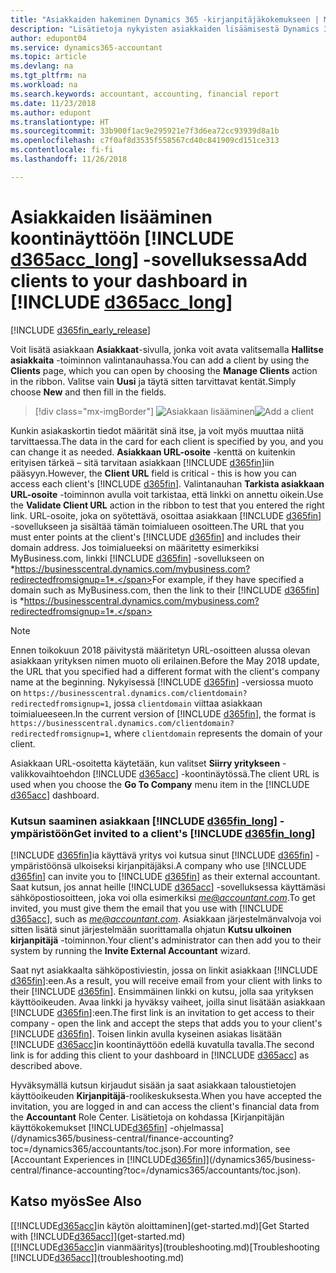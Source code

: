 ```yaml
---
title: "Asiakkaiden hakeminen Dynamics 365 -kirjanpitäjäkokemukseen | Microsoft Docs"
description: "Lisätietoja nykyisten asiakkaiden lisäämisestä Dynamics 365:n Accountant Hubiin."
author: edupont04
ms.service: dynamics365-accountant
ms.topic: article
ms.devlang: na
ms.tgt_pltfrm: na
ms.workload: na
ms.search.keywords: accountant, accounting, financial report
ms.date: 11/23/2018
ms.author: edupont
ms.translationtype: HT
ms.sourcegitcommit: 33b900f1ac9e295921e7f3d6ea72cc93939d8a1b
ms.openlocfilehash: c7f0af8d3535f558567cd40c841909cd151ce313
ms.contentlocale: fi-fi
ms.lasthandoff: 11/26/2018

---
```

# <a name="add-clients-to-your-dashboard-in-include-d365acclongincludesd365acclongmdmd"></a><span data-ttu-id="88396-103">Asiakkaiden lisääminen koontinäyttöön [!INCLUDE [d365acc_long](includes/d365acc_long_md.md)] -sovelluksessa</span><span class="sxs-lookup"><span data-stu-id="88396-103">Add clients to your dashboard in [!INCLUDE [d365acc_long](includes/d365acc_long_md.md)]</span></span>
[!INCLUDE [d365fin_early_release](includes/d365fin_early_release.md.md)]

<span data-ttu-id="88396-104">Voit lisätä asiakkaan **Asiakkaat**-sivulla, jonka voit avata valitsemalla **Hallitse asiakkaita** -toiminnon valintanauhassa.</span><span class="sxs-lookup"><span data-stu-id="88396-104">You can add a client by using the **Clients** page, which you can open by choosing the **Manage Clients** action in the ribbon.</span></span> <span data-ttu-id="88396-105">Valitse vain **Uusi** ja täytä sitten tarvittavat kentät.</span><span class="sxs-lookup"><span data-stu-id="88396-105">Simply choose **New** and then fill in the fields.</span></span>  

> [!div class="mx-imgBorder"]
> <span data-ttu-id="88396-106">![Asiakkaan lisääminen](./media/accountant-add-client/manage-client.png)</span><span class="sxs-lookup"><span data-stu-id="88396-106">![Add a client](./media/accountant-add-client/manage-client.png)</span></span>

<span data-ttu-id="88396-107">Kunkin asiakaskortin tiedot määrität sinä itse, ja voit myös muuttaa niitä tarvittaessa.</span><span class="sxs-lookup"><span data-stu-id="88396-107">The data in the card for each client is specified by you, and you can change it as needed.</span></span> <span data-ttu-id="88396-108">**Asiakkaan URL-osoite** -kenttä on kuitenkin erityisen tärkeä – sitä tarvitaan asiakkaan [!INCLUDE [d365fin](includes/d365fin_md.md)]iin pääsyyn.</span><span class="sxs-lookup"><span data-stu-id="88396-108">However, the **Client URL** field is critical - this is how you can access each client's [!INCLUDE [d365fin](includes/d365fin_md.md)].</span></span> <span data-ttu-id="88396-109">Valintanauhan **Tarkista asiakkaan URL-osoite** -toiminnon avulla voit tarkistaa, että linkki on annettu oikein.</span><span class="sxs-lookup"><span data-stu-id="88396-109">Use the **Validate Client URL** action in the ribbon to test that you entered the right link.</span></span> <span data-ttu-id="88396-110">URL-osoite, joka on syötettävä, osoittaa asiakkaan [!INCLUDE [d365fin](includes/d365fin_md.md)] -sovellukseen ja sisältää tämän toimialueen osoitteen.</span><span class="sxs-lookup"><span data-stu-id="88396-110">The URL that you must enter points at the client's [!INCLUDE [d365fin](includes/d365fin_md.md)] and includes their domain address.</span></span> <span data-ttu-id="88396-111">Jos toimialueeksi on määritetty esimerkiksi MyBusiness.com, linkki [!INCLUDE [d365fin](includes/d365fin_md.md)] -sovellukseen on *https://businesscentral.dynamics.com/mybusiness.com?redirectedfromsignup=1*.</span><span class="sxs-lookup"><span data-stu-id="88396-111">For example, if they have specified a domain such as MyBusiness.com, then the link to their [!INCLUDE [d365fin](includes/d365fin_md.md)] is *https://businesscentral.dynamics.com/mybusiness.com?redirectedfromsignup=1*.</span></span>  

> [!NOTE]
>  <span data-ttu-id="88396-112">Ennen toikokuun 2018 päivitystä määritetyn URL-osoitteen alussa olevan asiakkaan yrityksen nimen muoto oli erilainen.</span><span class="sxs-lookup"><span data-stu-id="88396-112">Before the May 2018 update, the URL that you specified had a different format with the client's company name at the beginning.</span></span> <span data-ttu-id="88396-113">Nykyisessä [!INCLUDE [d365fin](includes/d365fin_md.md)] -versiossa muoto on ```https://businesscentral.dynamics.com/clientdomain?redirectedfromsignup=1```, jossa ```clientdomain``` viittaa asiakkaan toimialueeseen.</span><span class="sxs-lookup"><span data-stu-id="88396-113">In the current version of [!INCLUDE [d365fin](includes/d365fin_md.md)], the format is ```https://businesscentral.dynamics.com/clientdomain?redirectedfromsignup=1```, where ```clientdomain``` represents the domain of your client.</span></span>  

<span data-ttu-id="88396-114">Asiakkaan URL-osoitetta käytetään, kun valitset **Siirry yritykseen** -valikkovaihtoehdon [!INCLUDE [d365acc](includes/d365acc_md.md)] -koontinäytössä.</span><span class="sxs-lookup"><span data-stu-id="88396-114">The client URL is used when you choose the **Go To Company** menu item in the [!INCLUDE [d365acc](includes/d365acc_md.md)] dashboard.</span></span>  

### <a name="get-invited-to-a-clients-include-d365finlongincludesd365finlongmdmd"></a><span data-ttu-id="88396-115">Kutsun saaminen asiakkaan [!INCLUDE [d365fin_long](includes/d365fin_long_md.md)] -ympäristöön</span><span class="sxs-lookup"><span data-stu-id="88396-115">Get invited to a client's [!INCLUDE [d365fin_long](includes/d365fin_long_md.md)]</span></span>
<span data-ttu-id="88396-116">[!INCLUDE [d365fin](includes/d365fin_md.md)]ia käyttävä yritys voi kutsua sinut [!INCLUDE [d365fin](includes/d365fin_md.md)] -ympäristöönsä ulkoiseksi kirjanpitäjäksi.</span><span class="sxs-lookup"><span data-stu-id="88396-116">A company who use [!INCLUDE [d365fin](includes/d365fin_md.md)] can invite you to [!INCLUDE [d365fin](includes/d365fin_md.md)] as their external accountant.</span></span> <span data-ttu-id="88396-117">Saat kutsun, jos annat heille [!INCLUDE [d365acc](includes/d365acc_md.md)] -sovelluksessa käyttämäsi sähköpostiosoitteen, joka voi olla esimerkiksi <em>me@accountant.com</em>.</span><span class="sxs-lookup"><span data-stu-id="88396-117">To get invited, you must give them the email that you use with [!INCLUDE [d365acc](includes/d365acc_md.md)], such as <em>me@accountant.com</em>.</span></span> <span data-ttu-id="88396-118">Asiakkaan järjestelmänvalvoja voi sitten lisätä sinut järjestelmään suorittamalla ohjatun **Kutsu ulkoinen kirjanpitäjä** -toiminnon.</span><span class="sxs-lookup"><span data-stu-id="88396-118">Your client's administrator can then add you to their system by running the **Invite External Accountant** wizard.</span></span>  

<span data-ttu-id="88396-119">Saat nyt asiakkaalta sähköpostiviestin, jossa on linkit asiakkaan [!INCLUDE [d365fin](includes/d365fin_md.md)]:een.</span><span class="sxs-lookup"><span data-stu-id="88396-119">As a result, you will receive email from your client with links to their [!INCLUDE [d365fin](includes/d365fin_md.md)].</span></span> <span data-ttu-id="88396-120">Ensimmäinen linkki on kutsu, jolla saa yrityksen käyttöoikeuden. Avaa linkki ja hyväksy vaiheet, joilla sinut lisätään asiakkaan [!INCLUDE [d365fin](includes/d365fin_md.md)]:een.</span><span class="sxs-lookup"><span data-stu-id="88396-120">The first link is an invitation to get access to their company - open the link and accept the steps that adds you to your client's [!INCLUDE [d365fin](includes/d365fin_md.md)].</span></span> <span data-ttu-id="88396-121">Toisen linkin avulla kyseinen asiakas lisätään [!INCLUDE [d365acc](includes/d365acc_md.md)]in koontinäyttöön edellä kuvatulla tavalla.</span><span class="sxs-lookup"><span data-stu-id="88396-121">The second link is for adding this client to your dashboard in [!INCLUDE [d365acc](includes/d365acc_md.md)] as described above.</span></span>  

<span data-ttu-id="88396-122">Hyväksymällä kutsun kirjaudut sisään ja saat asiakkaan taloustietojen käyttöoikeuden **Kirjanpitäjä**-roolikeskuksesta.</span><span class="sxs-lookup"><span data-stu-id="88396-122">When you have accepted the invitation, you are logged in and can access the client's financial data from the **Accountant** Role Center.</span></span> <span data-ttu-id="88396-123">Lisätietoja on kohdassa [Kirjanpitäjän käyttökokemukset [!INCLUDE[d365fin](includes/d365fin_md.md)] -ohjelmassa](/dynamics365/business-central/finance-accounting?toc=/dynamics365/accountants/toc.json).</span><span class="sxs-lookup"><span data-stu-id="88396-123">For more information, see [Accountant Experiences in [!INCLUDE[d365fin](includes/d365fin_md.md)]](/dynamics365/business-central/finance-accounting?toc=/dynamics365/accountants/toc.json).</span></span>  

## <a name="see-also"></a><span data-ttu-id="88396-124">Katso myös</span><span class="sxs-lookup"><span data-stu-id="88396-124">See Also</span></span>
<span data-ttu-id="88396-125">[[!INCLUDE[d365acc](includes/d365acc_md.md)]in käytön aloittaminen](get-started.md)</span><span class="sxs-lookup"><span data-stu-id="88396-125">[Get Started with [!INCLUDE[d365acc](includes/d365acc_md.md)]](get-started.md)</span></span>  
<span data-ttu-id="88396-126">[[!INCLUDE[d365acc](includes/d365acc_md.md)]in vianmääritys](troubleshooting.md)</span><span class="sxs-lookup"><span data-stu-id="88396-126">[Troubleshooting [!INCLUDE[d365acc](includes/d365acc_md.md)]](troubleshooting.md)</span></span>  

